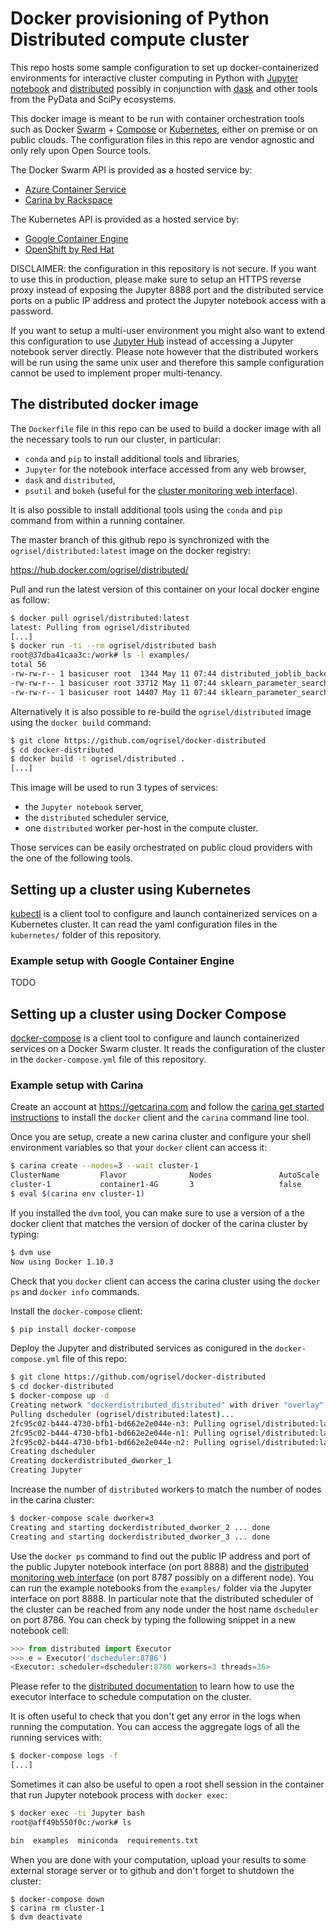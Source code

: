 # Docker provisioning of Python Distributed compute cluster

This repo hosts some sample configuration to set up docker-containerized
environments for interactive cluster computing in Python with [Jupyter
notebook](http://Jupyter.org/) and
[distributed](https://distributed.readthedocs.org/)  possibly in conjunction
with [dask](http://dask.pydata.org/) and other tools from the PyData and SciPy
ecosystems.

This docker image is meant to be run with container orchestration tools such as
Docker [Swarm](https://docs.docker.com/swarm/) +
[Compose](https://docs.docker.com/compose/) or
[Kubernetes](http://kubernetes.io/), either on premise or on public clouds. The
configuration files in this repo are vendor agnostic and only rely upon Open
Source tools.

The Docker Swarm API is provided as a hosted service by:

- [Azure Container Service](https://azure.microsoft.com/en-us/services/container-service/)
- [Carina by Rackspace](https://getcarina.com/)

The Kubernetes API is provided as a hosted service by:

- [Google Container Engine](https://cloud.google.com/container-engine/)
- [OpenShift by Red Hat](https://www.openshift.com/)


DISCLAIMER: the configuration in this repository is not secure. If you want to
use this in production, please make sure to setup an HTTPS reverse proxy instead
of exposing the Jupyter 8888 port and the distributed service ports on a public
IP address and protect the Jupyter notebook access with a password.

If you want to setup a multi-user environment you might also want to extend this
configuration to use [Jupyter Hub](https://jupyterhub.readthedocs.io/en/latest/)
instead of accessing a Jupyter notebook server directly. Please note however
that the distributed workers will be run using the same unix user and therefore
this sample configuration cannot be used to implement proper multi-tenancy.


## The distributed docker image

The `Dockerfile` file in this repo can be used to build a docker image
with all the necessary tools to run our cluster, in particular:

- `conda` and `pip` to install additional tools and libraries,
- `Jupyter` for the notebook interface accessed from any web browser,
- `dask` and `distributed`,
- `psutil` and `bokeh` (useful for the [cluster monitoring web interface](
   https://distributed.readthedocs.io/en/latest/web.html)).

It is also possible to install additional tools using the `conda` and `pip`
command from within a running container.

The master branch of this github repo is synchronized with the
`ogrisel/distributed:latest` image on the docker registry:

https://hub.docker.com/ogrisel/distributed/

Pull and run the latest version of this container on your local docker engine as
follow:

```bash
$ docker pull ogrisel/distributed:latest
latest: Pulling from ogrisel/distributed
[...]
$ docker run -ti --rm ogrisel/distributed bash
root@37dba41caa3c:/work# ls -l examples/
total 56
-rw-rw-r-- 1 basicuser root  1344 May 11 07:44 distributed_joblib_backend.py
-rw-rw-r-- 1 basicuser root 33712 May 11 07:44 sklearn_parameter_search.ipynb
-rw-rw-r-- 1 basicuser root 14407 May 11 07:44 sklearn_parameter_search_joblib.ipynb
```

Alternatively it is also possible to re-build the `ogrisel/distributed` image
using the `docker build` command:

```bash
$ git clone https://github.com/ogrisel/docker-distributed
$ cd docker-distributed
$ docker build -t ogrisel/distributed .
[...]
```

This image will be used to run 3 types of services:

- the `Jupyter notebook` server,
- the `distributed` scheduler service,
- one `distributed` worker per-host in the compute cluster.

Those services can be easily orchestrated on public cloud providers with the one
of the following tools.

## Setting up a cluster using Kubernetes

[kubectl](http://kubernetes.io/docs/hellonode/) is a client tool to configure
and launch containerized services on a Kubernetes cluster. It can read the yaml
configuration files in the `kubernetes/` folder of this repository.


### Example setup with Google Container Engine

TODO

## Setting up a cluster using Docker Compose

[docker-compose](https://docs.docker.com/compose/) is a client tool to configure
and launch containerized services on a Docker Swarm cluster. It reads the
configuration of the cluster in the `docker-compose.yml` file of this
repository.

### Example setup with Carina

Create an account at https://getcarina.com and follow the [carina get started
instructions](https://getcarina.com/docs/getting-started/getting-started-carina-cli/)
to install the `docker` client and the `carina` command line tool.

Once you are setup, create a new carina cluster and configure your shell
environment variables so that your `docker` client can access it:

```bash
$ carina create --nodes=3 --wait cluster-1
ClusterName         Flavor              Nodes               AutoScale           Status
cluster-1           container1-4G       3                   false               active
$ eval $(carina env cluster-1)
```

If you installed the `dvm` tool, you can make sure to use a version of a the
docker client that matches the version of docker of the carina cluster by
typing:

```bash
$ dvm use
Now using Docker 1.10.3
```

Check that you `docker` client can access the carina cluster using the `docker
ps` and `docker info` commands.

Install the `docker-compose` client:

```bash
$ pip install docker-compose
```

Deploy the Jupyter and distributed services as conigured in the
`docker-compose.yml` file of this repo:

```bash
$ git clone https://github.com/ogrisel/docker-distributed
$ cd docker-distributed
$ docker-compose up -d
Creating network "dockerdistributed_distributed" with driver "overlay"
Pulling dscheduler (ogrisel/distributed:latest)...
2fc95c02-b444-4730-bfb1-bd662e2e044e-n3: Pulling ogrisel/distributed:latest... : downloaded
2fc95c02-b444-4730-bfb1-bd662e2e044e-n1: Pulling ogrisel/distributed:latest... : downloaded
2fc95c02-b444-4730-bfb1-bd662e2e044e-n2: Pulling ogrisel/distributed:latest... : downloaded
Creating dscheduler
Creating dockerdistributed_dworker_1
Creating Jupyter
```

Increase the number of `distributed` workers to match the number of nodes in the
carina cluster:

```bash
$ docker-compose scale dworker=3
Creating and starting dockerdistributed_dworker_2 ... done
Creating and starting dockerdistributed_dworker_3 ... done
```

Use the `docker ps` command to find out the public IP address and port of the
public Jupyter notebook interface (on port 8888) and the [distributed monitoring
web interface](https://distributed.readthedocs.io/en/latest/web.html) (on port
8787 possibly on a different node). You can run the example notebooks from the
`examples/` folder via the Jupyter interface on port 8888. In particular note
that the distributed scheduler of the cluster can be reached from any node under
the host name `dscheduler` on port 8786. You can check by typing the following
snippet in a new notebook cell:

```python
>>> from distributed import Executor
>>> e = Executor('dscheduler:8786')
<Executor: scheduler=dscheduler:8786 workers=3 threads=36>
```

Please refer to the [distributed
documentation](https://distributed.readthedocs.io) to learn how to use the
executor interface to schedule computation on the cluster.

It is often useful to check that you don't get any error in the logs when
running the computation. You can access the aggregate logs of all the running
services with:

```bash
$ docker-compose logs -f
[...]
```

Sometimes it can also be useful to open a root shell session in the container
that run Jupyter notebook process with `docker exec`:

```bash
$ docker exec -ti Jupyter bash
root@aff49b550f0c:/work# ls

bin  examples  miniconda  requirements.txt
```

When you are done with your computation, upload your results to some external
storage server or to github and don't forget to shutdown the cluster:

```
$ docker-compose down
$ carina rm cluster-1
$ dvm deactivate
```
